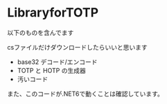 # LibraryforTOTP

以下のものを含んでます

csファイルだけダウンロードしたらいいと思います

 * base32 デコード/エンコード
 * TOTP と HOTP の生成器
 * 汚いコード

また、このコードが.NET6で動くことは確認しています。
